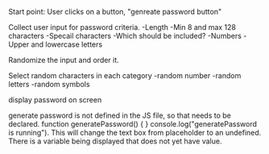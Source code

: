 Start point: User clicks on a button, "genreate password button"

Collect user input for password criteria. 
    -Length
        -Min 8 and max 128 characters
    -Specail characters
        -Which should be included?
    -Numbers
    -Upper and lowercase letters

Randomize the input and order it. 

Select random characters in each category 
    -random number
    -random letters
    -random symbols

display password on screen

generate password is not defined in the JS file, so that needs to be declared. function generatePassword() { }
console.log("generatePassword is running"). This will change the text box from placeholder to an undefined. There is a variable being displayed that does not yet have value.  